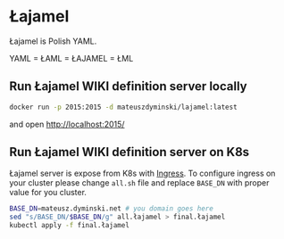 # Łajamel

Łajamel is Polish YAML.

YAML = ŁAML = ŁAJAMEL = ŁML

## Run Łajamel WIKI definition server locally

```bash
docker run -p 2015:2015 -d mateuszdyminski/lajamel:latest
```

and open [http://localhost:2015/](http://localhost:2015/)

## Run Łajamel WIKI definition server on K8s

Łajamel server is expose from K8s with [Ingress](https://kubernetes.io/docs/concepts/services-networking/ingress/). To configure ingress on your cluster please change `all.sh` file and replace `BASE_DN` with proper value for you cluster.

```bash
BASE_DN=mateusz.dyminski.net # you domain goes here
sed "s/BASE_DN/$BASE_DN/g" all.łajamel > final.łajamel
kubectl apply -f final.łajamel
```
